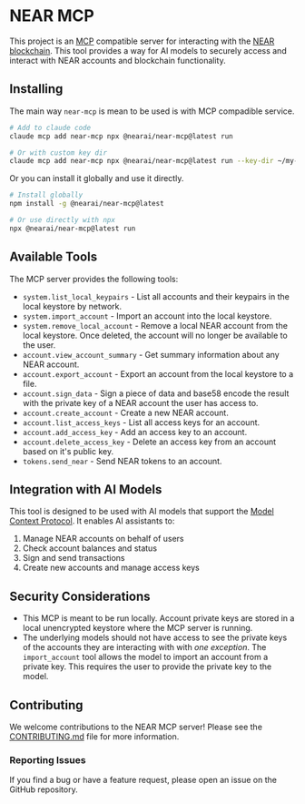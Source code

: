 # NEAR MCP

This project is an [MCP](https://github.com/anthropics/model-context-protocol) compatible server for interacting with the [NEAR blockchain](https://near.org/). This tool provides a way for AI models to securely access and interact with NEAR accounts and blockchain functionality.

## Installing

The main way `near-mcp` is mean to be used is with MCP compadible service.

```bash
# Add to claude code
claude mcp add near-mcp npx @nearai/near-mcp@latest run

# Or with custom key dir
claude mcp add near-mcp npx @nearai/near-mcp@latest run --key-dir ~/my-near-keystore
```

Or you can install it globally and use it directly.

```bash
# Install globally
npm install -g @nearai/near-mcp@latest

# Or use directly with npx
npx @nearai/near-mcp@latest run
```

## Available Tools

The MCP server provides the following tools:

- `system.list_local_keypairs` - List all accounts and their keypairs in the local keystore by network.
- `system.import_account` - Import an account into the local keystore.
- `system.remove_local_account` - Remove a local NEAR account from the local keystore. Once deleted, the account will no longer be available to the user.
- `account.view_account_summary` - Get summary information about any NEAR account.
- `account.export_account` - Export an account from the local keystore to a file.
- `account.sign_data` - Sign a piece of data and base58 encode the result with the private key of a NEAR account the user has access to.
- `account.create_account` - Create a new NEAR account.
- `account.list_access_keys` - List all access keys for an account.
- `account.add_access_key` - Add an access key to an account.
- `account.delete_access_key` - Delete an access key from an account based on it's public key.
- `tokens.send_near` - Send NEAR tokens to an account.

## Integration with AI Models

This tool is designed to be used with AI models that support the [Model Context Protocol](https://github.com/anthropics/model-context-protocol). It enables AI assistants to:

1. Manage NEAR accounts on behalf of users
2. Check account balances and status
3. Sign and send transactions
4. Create new accounts and manage access keys

## Security Considerations

- This MCP is meant to be run locally. Account private keys are stored in a local unencrypted keystore where the MCP server is running.
- The underlying models should not have access to see the private keys of the accounts they are interacting with with _one exception_. The `import_account` tool allows the model to import an account from a private key. This requires the user to provide the private key to the model.

## Contributing

We welcome contributions to the NEAR MCP server! Please see the [CONTRIBUTING.md](CONTRIBUTING.md) file for more information.

### Reporting Issues

If you find a bug or have a feature request, please open an issue on the GitHub repository.
